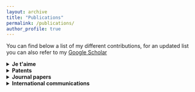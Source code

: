 ```yaml
---
layout: archive
title: "Publications"
permalink: /publications/
author_profile: true
---
```


You can find below a list of my different contributions, for an updated list you can also refer to my [Google Scholar](https://scholar.google.com/citations?user=ZpAauKQAAAAJ&hl=en)

<details><summary><b>Je t'aime</b></summary>
        
* à l'infini
* pour l'infini
* jusqu'à l'infini
        
</details>

<details>
  <summary><b>Patents</b></summary>

* E. Denimal,  S. Nacivet et J-J. Sinou, _Prédiction d'instabilité de crissement pour une frein de véhicule_, Brevet International PCT/FR2019/052753, November 2019.
* E. Denimal,  S. Nacivet et J-J. Sinou, _Prédiction d'instabilité de crissement pour une frein de véhicule_, Brevet France FR1872222, December 2018.
  
</details>

<details>
  <summary><b>Journal papers</b></summary>
  
- A. Mélot, E. Denimal, L. Renson,  _Multi-parametric optimization of bifurcation structures_, Proceedings of the Royal Society A: Mathematical, Physical and Engineering Sciences, [HAL](https://hal.science/hal-04378993).
- A. Bisoi, M. Tüfekci, V. Öztekin, E. Denimal Goy, L. Salles, _Experimental Investigation of Mechanical Properties of Additively Manufactured Fibre-Reinforced Composite Structures for Robotic Applications_, Applied Composite Materials (2023) [DOI](https://doi.org/10.1007/s10443-023-10179-9), **Open Access**.
- E. Denimal, J-J. Sinou, _Efficient parametric study of a stochastic airfoil system based on hybrid surrogate modelling with advanced automatic kriging construction_, European Journal of Mechanics - A/Solids, 104926 (2023) [DOI](https://doi.org/10.1016/j.euromechsol.2023.104926), **Open Access**.
- E. Denimal, L. Renson, C. Wong, L. Salles, _Topology optimisation of friction under-platform dampers using Moving Morphable Components and the Efficient Global Optimization algorithm_, Structural and Multidisciplinary Optimization, 65, 56 (2022), [DOI](https://doi.org/10.1007/s00158-021-03158-w), **Open Access**.
- J-J. Sinou, E. Denimal, _Reliable crack detection in a rotor system with uncertainties via advanced simulation models based on kriging and Polynomial Chaos Expansion_, European Journal of Mechanics - A/Solids, 92, 104451, 2022. [DOI](https://doi.org/10.1016/j.euromechsol.2021.104451)}, **Open Access**.
- Y. Sun, E. Denimal, J. Yuan, L. Salles, _Geometric design of friction ring dampers in blisks using nonlinear modal analysis and Kriging surrogate model_, Structural and Multidisciplinary Optimization,  65, 98 (2022). [DOI](https://doi.org/10.1007/s00158-021-03093-w) [HAL](https://hal.science/hal-03591512/).
- E. Denimal, J-J. Sinou, _Advanced computational technique based on kriging and Polynomial Chaos Expansion for structural stability of mechanical systems with uncertainties_, Journal of Engineering Mathematics, 130, 7 (2021). [DOI](https://doi.org/10.1007/s10665-021-10157-9) [HAL](https://hal.inria.fr/hal-03341899).
- E. Denimal, J-J. Sinou, S. Nacivet, _Prediction of squeal instabilities of a FEM automotive brake with uncertain structural and environmental parameters with an hybrid surrogate model_, Journal of Vibration and Acoustics, 2022, 144(2): 021006. [DOI](https://doi.org/10.1115/1.4051698) [HAL](https://hal.inria.fr/hal-03295984).
- E. Denimal, J-J. Sinou, _Advanced kriging-based surrogate modelling and sensitivity analysis for rotordynamics with uncertainties_, European Journal of Mechanics - A/Solids, 2021, 90:1-20  [DOI](https://doi.org/10.1016/j.euromechsol.2021.104331) [HAL](https://hal.inria.fr/hal-03246852).
- E. Denimal, J-J. Sinou, S. Nacivet, _Prediction and analysis of quasi-periodic solution for friction-induced vibration of an industrial brake system with the Generalized Modal Amplitude Stability Analysis_, Journal of Sound and Vibration, 2021, 506: 116164. [DOI](https://doi.org/10.1016/j.jsv.2021.116164) [HAL](https://hal.inria.fr/hal-03214459v1).
- J. Yuan, A. Fantetti, E. Denimal, S. Bhatnagar, L. Pesaresi, C. Schwingshackl, L. Salles, _Propagation of Friction Parameter Uncertainties in the Nonlinear Dynamic Response of Turbine Blades with Underplatform Dampers_, Mechanical System and Signal Processing, Feb. 2021, [DOI](https://doi.org/10.1016/j.ymssp.2021.107673) [HAL](https://hal.archives-ouvertes.fr/hal-03155798v1).
- Y. Sun, J. Yuan, E. Denimal, L. Salles, _Nonlinear Modal Analysis of Frictional Ring Damper for Compressor Blisk_, ASME. J. Eng. Gas Turbines Power., Jan 2021, [DOI](https://doi.org/10.1115/1.4049761) [HAL](https://hal.archives-ouvertes.fr/hal-03151035v1).
- E. Denimal, C. Wong, L. Salles, L. Pesaresi, _On the efficiency of a conical under-platform damper for turbines_, J. Eng. Gas Turbines Power., Jan. 2021, [DOI](https://doi.org/10.1115/1.4049665) [HAL](https://hal.archives-ouvertes.fr/hal-03108553v2).
- E. Denimal, F. El Haddad, C. Wong, L. Salles, _Topological optimization of under-platform dampers with Moving Morphable Components and global optimization algorithm for frequency response_, J. Eng. Gas Turbines Power., Jan. 2021, [DOI](https://doi.org/10.1115/1.4049666) [HAL](https://hal.archives-ouvertes.fr/hal-03106794v3).
- E. Denimal, J-J. Sinou, S. Nacivet, _Generalised Modal Amplitude Stability Analysis for the prediction of the non-linear dynamic response of mechanical systems subjected to friction-induced vibrations_, Nonlinear Dynamics, 2020, [DOI](https://doi.org/10.1007/s11071-020-05627-1) [HAL](https://hal.archives-ouvertes.fr/hal-02967166).
- Y. Sun, J. Yuan, L. Pesaresi, E. Denimal, L. Salles, _Parameter study and uncertainty quantification of the nonlinear modal properties of frictional dampers_, Journal of Vibration and Acoustic, 2020,  [DOI](https://doi.org/10.1115/1.4046953) [HAL](https://hal.archives-ouvertes.fr/hal-02957549v1).
- E. Denimal, J-J. Sinou, S. Nacivet,_ Influence of structural modifications of automotive brake systems for squeal events with kriging meta-modelling method_, Journal of Sound and Vibration, 2019,  [DOI](https://doi.org/10.1016/j.jsv.2019.114938) [HAL](https://hal.archives-ouvertes.fr/hal-02957521).
- J. Neufond, E. Denimal, E. Rigaud, J. Perret-Liaudet, A. Carbonelli, _Whining noise computation of planetary gear systems induced by the multi-mesh excitations_, Proceeding of the iMeche Part C : Journal of Mechanical Engineering Science, 2019, [DOI](https://doi.org/10.1177/0954406219853313).
- E. Denimal, J-J. Sinou, S. Nacivet and L. Nechak, _Squeal analysis based on the effect and determination of the most influential contacts between the different components of an automotive brake system_, International journal of mechanical sciences, 2019, 151:192-213, [DOI](https://doi.org/10.1016/j.ijmecsci.2018.10.054) [HAL](https://hal.archives-ouvertes.fr/hal-02957511).
- E. Denimal, L. Nechak, J-J. Sinou, J. J. and S. Nacivet, _A novel hybrid surrogate model and its application on a mechanical system subjected to friction-induced vibration_, Journal of Sound and Vibration, 2018, 434:456-474, [DOI](https://doi.org/10.1016/j.jsv.2017.08.005) [HAL](https://hal.inria.fr/hal-02957474)
- E. Denimal, L. Nechak, J-J. Sinou and S. Nacivet, _Kriging Surrogate Models for Predicting the Complex Eigenvalues of Mechanical Systems Subjected to Friction-Induced Vibration_,  Shock and Vibration, 2016, [DOI](https://doi.org/10.1155/2016/3586230), **Open Access**.
  
</details>

<details>
  <summary><b>International communications</b></summary>

- A. Melot, E. Denimal, L. Renson, _Parametric optimization of fold bifurcations_, Nodycon 2023, Roma, Italy. [HAL](https://inria.hal.science/hal-04166242)
- A. Cadoret, E. Denimal, J-M. Leroy, J-L Pfister, L. Mevel, _Wind turbine rotor fault detection and localization with anisotropy tracking  based on the local approach_, WESC, Glasgow, 2023.
- E. Denimal, J. Yuan, _Multiscale uncertainty quantification in friction interfaces for structural nonlinear dynamics_, UNCECOMP, Athens, 2023. [HAL](https://inria.hal.science/hal-04166776)
- A. Cadoret, E. Denimal, J-M. Leroy, J-L. Pfister, L. Mevel, _Modal-based anisotropy early warning in wind turbine rotor_, IFAC World Congress 2023, July 2023, Yokohama, Japan. [DOI](https://doi.org/10.1016/j.ifacol.2023.10.529) [HAL](https://inria.hal.science/hal-04165537)
- E. Denimal, J. Yuan, _Multiscale uncertainty quantification of complex nonlinear dynamic structures with friction interfaces_, Nodycon 2023, Roma, Italy. [HAL](https://inria.hal.science/hal-04166228)
- E. Denimal, S. Gres, _Crack-damage quantification based on stochastic optimization of finite element models with data-driven features_, ISMA 2022, Leuven, Belgium. [HAL](https://hal.inria.fr/hal-03784406/document)
- A. Cadoret, E. Denimal, J-M. Leroy, J-L. Pfister, L. Mevel, _Operational modal analysis and fault detection of wind turbine blades using uncertainties on modes shapes_, ISMA 2022, Leuven, Belgium. [HAL](https://hal.inria.fr/hal-03786767)
- A. Cadoret, E. Denimal, J-M. Leroy, J-L. Pfister, L. Mevel, _Periodic System Approximation for Operational Modal Analysis of Operating Wind Turbine_, EWSHM 2022, 4-7 July 2022, Palermo, Italy. [HAL](https://hal.inria.fr/hal-03873668)
- A. Cadoret, E. Denimal, J-M. Leroy, J-L. Pfister, L. Mevel, _Linear Time Invariant Approximation for Subspace Identification of Linear Periodic Systems Applied to Wind Turbines_, SafeProcess 2022, June 2022, Cyprus. [DOI](https://doi.org/10.1016/j.ifacol.2022.07.104) [HAL](https://hal.inria.fr/hal-03786774) 
- V. Barreau, E. Denimal, L. Salles, _Topological optimisation and 3D printing of a Bladed disk_, TurboExpo 2022, June 2022, Rotterdam, The Netherlands. [HAL](https://hal.archives-ouvertes.fr/hal-03860541)
- E. Denimal, R. Chevalier, L. Renson, L. Salles, _Shape Optimisation for Friction Dampers with Stress Constraint_, IMAC-XL, Florida, Feb. 2022. [HAL](https://hal.archives-ouvertes.fr/hal-03655585v1)
- E. Denimal, J-J. Sinou, _Advanced meta-modelling techniques and sensitivity analysis for rotordynamics in an uncertain context_, IMAC-XL, Florida, Feb. 2022. [HAL](https://hal.archives-ouvertes.fr/hal-03655590v1)
- E. Denimal, L. Renson, L. Salles, _Topological optimisation of friction dampers for nonlinear resonances mitigation_, Nodycon 2021, Italy, Feb. 2021. [HAL](https://hal.archives-ouvertes.fr/hal-03165602v1)
- Y. Sun, J. Yuan, E. Denimal, L. Salles, _The study of the contact interface for compressor blisk with ring damper using nonlinear modal analysis_, Fourth Chinese International Turbo-machinery Conference, GuangZhou (China), November 2020. [DOI](https://iopscience.iop.org/article/10.1088/1757-899X/1081/1/012041)
- S. Bhatnagar, J. Yuan,  A. Fantetti, E. Denimal, L. Salles, _Quantification of Uncertainties in Nonlinear vibrations of Aero-engine Turbines with Underplatform Dampers_, ISMA-USD 2020, Leuven (Belgique), 7-9 Septembre 2020. [HAL](https://hal.archives-ouvertes.fr/hal-03860207)
- E. Denimal, F. El Haddad, C. Wong, L. Salles, _Topological optimization of under-platform dampers with Moving Morphable Components and global optimization algorithm for frequency response_, ASME Turbo Expo 2020, London, 22-26 June 2020.
- E. Denimal, C. Wong, L. Salles, L. Pesaresi, _On the efficiency of a conical under-platform damper for turbines_, ASME Turbo Expo 2020, London, 22-26 June 2020.
- Y. Sun, J. Yuan, E. Denimal, L. Salles, _Numerical Analysis of Frictional Ring Damper for Compressor Blisk Using Nonlinear Modal Analysis_, ASME Turbo Expo 2020, London, 22-26 June 2020.
- E. Denimal, F. El-Haddad, L. Salles, _Topological optimisation of vibration levels under periodic load with Moving Morphable Components_, IGA2019, Munich (Allemagne), 18-20 September 2019.
- Y. Sun, J. Yuan, L. Pesaresi, E. Denimal, L. Salles, _Using Complex Nonlinear Normal Mode to Design a Frictional Damper for Bladed Disk_, Seventh International Conference on Nonlinear vibrations, Localization and Energy transfer, Marseille (France),  1-4 July 2019.
- E. Denimal, S. Nacivet, J-J. Sinou, L. Nechak, _A strategy based on genetic algorithm to deal with influent internal contacts_, Eurobrake, La Haye (Pays-Bas), 22-24 mai 2018.
- E. Denimal, S. Nacivet, L. Nechak, J-J. Sinou, _On the influence of multiple contact conditions on brake squeal_, Eurodyn 2017, Sept 2017, Roma, Italy
Procedia Engineering, 2017, 199, pp.3260-3265, [DOI](https://doi.org/10.1016/j.proeng.2017.09.355) [HAL](https://hal.archives-ouvertes.fr/hal-03256383v1).
- E. Denimal, L. Nechak, J-J. Sinou, S. Nacivet, _A New Surrogate Modeling Method Associating Generalized Polynomial Chaos Expansion and Kriging for Mechanical Systems Subjected to Friction-Induced Vibration_,  IMAC XXXVth, Feb 2017, Los Angeles, California, USA, Special Topics in Structural Dynamics, Vol. 6, pp. 17-23, [DOI](http://dx.doi.org/10.1007/978-3-319-53841-9_2).
  
</details>
<!----
<details>
  <summary><b>National communications</b></summary>

- A. Cadoret, \textbf{E. Denimal}, J-M Leroy, J-L Pfister, L. Mevel, \textit{Détection d'anisotropie d'un rotor d'éolienne par suivi du changement de phase des modes propres}, Congrès Français de Mécanique, Nantes, Sept 2022. \href{https://hal.inria.fr/hal-03859882}{<hal-03859882>}
- \textbf{E. Denimal}, J-J. Sinou, \textit{Méta-modélisation avancée et analyse de sensibilité pour la dynamique des rotors en contexte incertain}, Congrès Français de Mécanique, Nantes, Sept 2022.\href{https://hal.inria.fr/hal-03859895}{<hal-03859895>}
- \textbf{E. Denimal}, L. Renson, L. Salles, \textit{Optimisation topologique d'amortisseurs par frottement pour la réduction des résonances non-linéaires par approches MMC et EGO}, CSMA 2022, Giens, Mai 2022. \href{https://hal.archives-ouvertes.fr/hal-03717948v1}{<hal-03717948v1>}
-  \textbf{E. Denimal}, \textit{Prédiction des instabilités de frottement par méta-modélisation et approches fréquentielles - Application au crissement de frein automobile}, Colloque de Recherche Inter Ecoles Centrales, \textbf{Invit\'ee}, Lyon (France), 18 juin 2019.
-  \textbf{E. Denimal}, \textit{Prédiction des instabilités de frottement par méta-modélisation et approches fréquentielles - Application au crissement de frein automobile}, Colloque national en calcul des structures, \textbf{Invit\'ee} , Giens (France), 13-17 mai 2019.
-  \textbf{E. Denimal}, J-J. Sinou, S. Nacivet, \textit{Mise en place d'une technique numérique pour l'estimation de vibrations non-linéaires auto-entretenues avec frottement - Application à la prédiction du crissement de frein automobile}, Colloque national en calcul des structures, Giens (France), 13-17 mai 2019.\href{https://hal.archives-ouvertes.fr/hal-02449146v1}{<hal-02449146v1>}
-  \textbf{E. Denimal}, S. Nacivet, L. Nechak, J-J. Sinou, \textit{Influence des conditions de contact sur le crissement de frein}, Colloque national en calcul des structures, Giens (France), 15-19 mai 2017. \href{https://hal.archives-ouvertes.fr/hal-01899348v1}{<hal-01899348v1>}
-  \textbf{E. Denimal}, S. Nacivet, L. Nechak, J-J. Sinou, \textit{Influence des états de contact sur le crissement de frein}, Journées Jeunes Chercheurs en Acoustique, Vibration et Bruit, Marseille (France), 17-18 novembre 2016.
-  \textbf{E. Denimal}, A. Carbonelli, J. Perret-Liaudet, E. Rigaud, \textit{Static Transmission Error computation in planetary gears by quadratic optimization}, Journées des Transmissions Mécaniques 2016, Juillet 2016, Lyon.

</details>


<details>
  <summary><b>Seminars and workshops</b></summary>

- A. Cadoret, JL Pfister, JM Leroy, E. Denimal, L. Mevel, \textit{Suivie de santé structurelle d’une éolienne par OMA (Operational Modal Analysis) : application à la détection de défaut du rotor}, Journées Scientifiques de l’Eolien 2024, St Malo, 25-26/01/2024.
- \textbf{E. Denimal}, \textit{Meta-modelling for uncertainty quantification and optimisation in nonlinear structural dynamics}, Strathclyde University (UK), 07/06/2023.
-  \textbf{E. Denimal}, \textit{Structural optimisation of bifurcation diagrams }, 2023 CornerStone Rolls-Royce Conference, \textbf{Invited}, Nottingham University (UK), 26/04/2023.
- \textbf{E. Denimal}, \textit{Surrogate modelling for structural design in nonlinear dynamics - application to friction damping in aircraft application}, Inria Saclay, Platon team, 18/11/2022. %\href{https://team.inria.fr/platon/seminar-enora-denimal-2/}{<Link>}
- \textbf{E. Denimal}, \textit{Propagation d’incertitudes et méta-modélisation pour la prédiction des instabilités de frottement}, Séminaires du GT Dynamique des Structures, IRMAR, Rennes, 04/10/2022.
- \textbf{E. Denimal}, \textit{Shape optimisation: a technical solution for the future of the aircraft industry?}, Journées Environnement et Numérique, Inria Rennes, 20/11/2021.
-  V. Barreau, \textbf{E. Denimal}, L. Salles, \textit{Topological Optimisation of a Bladed Disk}, {2021 CornerStone Prosperity Partnership \& Doctoral Training Conference} - Imperial College London, (United Kingdom), 29/06/2021.
-  \textbf{E. Denimal}, \textit{Topological optimisation of friction dampers based on efficient global optimisation}, {UTP Seminars - Imperial College London, Oxford University, Nottingham University} (United Kingdom), 12/05/2021.
-  \textbf{E. Denimal}, \textit{Meta-mod\'elisation pour la quantification d'incertitudes et l'optimisation de syst\`emes non-lin\'eaires}, {S\'eminaire invit\'ee FEMTO} (Besancon), 28/11/2019.
-  \textbf{E. Denimal}, \textit{Prediction of friction induced vibrations by meta-modelling and frequential approach - Application to automotive squeal noise}, Seminar Imperial College London, 05/06/2019.
-  \textbf{E. Denimal}, \textit{Prédiction des instabilités de frottement par méta-modélisation et approches fréquentielles - Application au crissement de frein automobile}, {Séminaire invitée Inria Rennes}, 26/10/2018.
-  \textbf{E. Denimal}, \textit{Mise en œuvre d'un algorithme génétique et d'une méta-modélisation pour le crissement de frein} , Séminaire PSA Réseau des systèmes dynamiques amortis, non-linéaires et incertains, 15/12/2017.
-  \textbf{E. Denimal}, \textit{Meta-modelling and uncertainties for mechanical systems subjected to friction-induced vibration}, {Séminaire invitée Imperial College London}, 27/09/2017.
-  \textbf{E. Denimal}, \textit{Etudes sur la linéarisation et la méta-modélisation pour la prestation crissement de frein}, Séminaire PSA Réseau des systèmes dynamiques amortis, non-linéaires et incertains, 31/11/2016.
  
</details>
---->


<!-----
{% if author.googlescholar %}
  You can also find my articles on <u><a href="{{author.googlescholar}}">my Google Scholar profile</a>.</u>
{% endif %}

{% include base_path %}

{% for post in site.publications reversed %}
  {% include archive-single.html %}
{% endfor %}
----->
